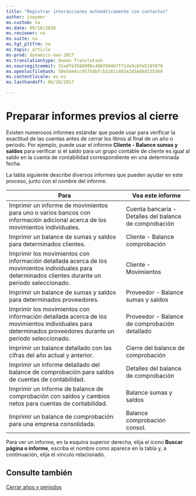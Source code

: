 ```yaml
---
title: "Registrar interacciones automáticamente con contactos"
author: jswymer
ms.custom: na
ms.date: 09/16/2016
ms.reviewer: na
ms.suite: na
ms.tgt_pltfrm: na
ms.topic: article
ms-prod: dynamics-nav-2017
ms.translationtype: Human Translation
ms.sourcegitcommit: 51adfb3588099c496f0946ff71da5c6fe518f070
ms.openlocfilehash: 50e5d44cc9575dbfcb3181c465e2d16d6d135369
ms.contentlocale: es-es
ms.lasthandoff: 06/26/2017

---
```

# <a name="prepare-pre-closing-reports"></a>Preparar informes previos al cierre
Existen numerosos informes estándar que puede usar para verificar la exactitud de las cuentas antes de cerrar los libros al final de un año o periodo. Por ejemplo, puede usar el informe **Cliente - Balance sumas y saldos** para verificar si el saldo para un grupo contable de cliente es igual al saldo en la cuenta de contabilidad correspondiente en una determinada fecha.

La tabla siguiente describe diversos informes que pueden ayudar en este proceso, junto con el nombre del informe.

|Para     |Vea este informe       |
|-------|----------------------|
|Imprimir un informe de movimientos para uno o varios bancos con información adicional acerca de los movimientos individuales.|Cuenta bancaria - Detalles del balance de comprobación|
|Imprimir un balance de sumas y saldos para determinados clientes.|Cliente - Balance comprobación|
|Imprimir los movimientos con información detallada acerca de los movimientos individuales para determinados clientes durante un periodo seleccionado.|Cliente - Movimientos|
|Imprimir un balance de sumas y saldos para determinados proveedores.|Proveedor - Balance sumas y saldos|
|Imprimir los movimientos con información detallada acerca de los movimientos individuales para determinados proveedores durante un periodo seleccionado.|Proveedor - Balance de comprobación detallado|
|Imprimir un balance detallado con las cifras del año actual y anterior.|Cierre del balance de comprobación|
|Imprimir un informe detallado del balance de comprobación para saldos de cuentas de contabilidad.|Detalles del balance de comprobación|
|Imprimir un informe de balance de comprobación con saldos y cambios netos para cuentas de contabilidad.|Balance sumas y saldos|
|Imprimir un balance de comprobación para una empresa consolidada.|Balance comprobación consol.|
Para ver un informe, en la esquina superior derecha, elija el icono **Buscar página o informe**, escriba el nombre como aparece en la tabla y, a continuación, elija el vínculo relacionado.

## <a name="see-also"></a>Consulte también
[Cerrar años y periodos](year-close-years-periods.md)

